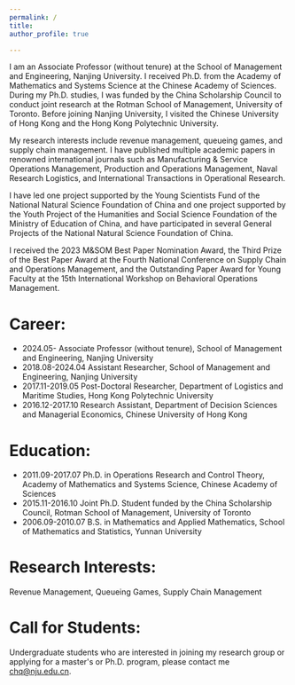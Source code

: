 ```yaml
---
permalink: /
title: 
author_profile: true

---
```

I am an Associate Professor (without tenure) at the School of Management and Engineering, Nanjing University. I received Ph.D. from the Academy of Mathematics and Systems Science at the Chinese Academy of Sciences. During my Ph.D. studies, I was funded by the China Scholarship Council to conduct joint research at the Rotman School of Management, University of Toronto. Before joining Nanjing University, I visited the Chinese University of Hong Kong and the Hong Kong Polytechnic University. 

My research interests include revenue management, queueing games, and supply chain management. I have published multiple academic papers in renowned international journals such as Manufacturing & Service Operations Management, Production and Operations Management, Naval Research Logistics, and International Transactions in Operational Research. 

I have led one project supported by the Young Scientists Fund of the National Natural Science Foundation of China and one project supported by the Youth Project of the Humanities and Social Science Foundation of the Ministry of Education of China, and have participated in several General Projects of the National Natural Science Foundation of China. 

I received the 2023 M&SOM Best Paper Nomination Award, the Third Prize of the Best Paper Award at the Fourth National Conference on Supply Chain and Operations Management, and the Outstanding Paper Award for Young Faculty at the 15th International Workshop on Behavioral Operations Management.

**Career**:
======
- 2024.05- Associate Professor (without tenure), School of Management and Engineering, Nanjing University
- 2018.08-2024.04 Assistant Researcher, School of Management and Engineering, Nanjing University
- 2017.11-2019.05 Post-Doctoral Researcher, Department of Logistics and Maritime Studies, Hong Kong Polytechnic University
- 2016.12-2017.10 Research Assistant, Department of Decision Sciences and Managerial Economics, Chinese University of Hong Kong

**Education**:
======
- 2011.09-2017.07 Ph.D. in Operations Research and Control Theory, Academy of Mathematics and Systems Science, Chinese Academy of Sciences
- 2015.11-2016.10 Joint Ph.D. Student funded by the China Scholarship Council, Rotman School of Management, University of Toronto
- 2006.09-2010.07 B.S. in Mathematics and Applied Mathematics, School of Mathematics and Statistics, Yunnan University

**Research Interests**:
======

Revenue Management, Queueing Games, Supply Chain Management

**Call for Students**:
======
Undergraduate students who are interested in joining my research group or applying for a master's or Ph.D. program, please contact me chq@nju.edu.cn.
